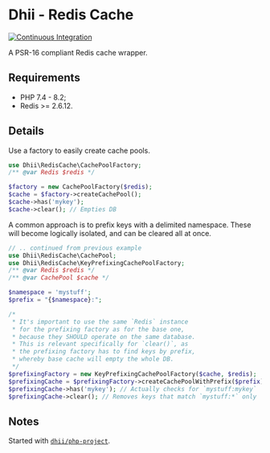 # Dhii - Redis Cache
[![Continuous Integration](https://github.com/dhii/redis-cache/actions/workflows/continuous-integration.yml/badge.svg)](https://github.com/dhii/redis-cache/actions/workflows/continuous-integration.yml)

A PSR-16 compliant Redis cache wrapper.

## Requirements
- PHP 7.4 - 8.2;
- Redis >= 2.6.12.

## Details
Use a factory to easily create cache pools.

```php
use Dhii\RedisCache\CachePoolFactory;
/** @var Redis $redis */

$factory = new CachePoolFactory($redis);
$cache = $factory->createCachePool();
$cache->has('mykey');
$cache->clear(); // Empties DB
```

A common approach is to prefix keys with a delimited namespace.
These will become logically isolated, and can be cleared all at once.

```php
// .. continued from previous example
use Dhii\RedisCache\CachePool;
use Dhii\RedisCache\KeyPrefixingCachePoolFactory;
/** @var Redis $redis */
/** @var CachePool $cache */

$namespace = 'mystuff';
$prefix = "{$namespace}:";

/*
 * It's important to use the same `Redis` instance
 * for the prefixing factory as for the base one,
 * because they SHOULD operate on the same database.
 * This is relevant specifically for `clear()`, as
 * the prefixing factory has to find keys by prefix,
 * whereby base cache will empty the whole DB.
 */
$prefixingFactory = new KeyPrefixingCachePoolFactory($cache, $redis);
$prefixingCache = $prefixingFactory->createCachePoolWithPrefix($prefix);
$prefixingCache->has('mykey'); // Actually checks for `mystuff:mykey`
$prefixingCache->clear(); // Removes keys that match `mystuff:*` only
```

## Notes
Started with [`dhii/php-project`][].


[`dhii/php-project`]: https://github.com/Dhii/php-project
